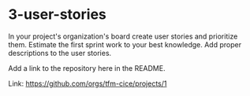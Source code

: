 # 3-user-stories

In your project's organization's board create user stories and prioritize them. Estimate the first sprint work to your best knowledge. Add proper descriptions to the user stories.

Add a link to the repository here in the README.

Link: https://github.com/orgs/tfm-cice/projects/1

